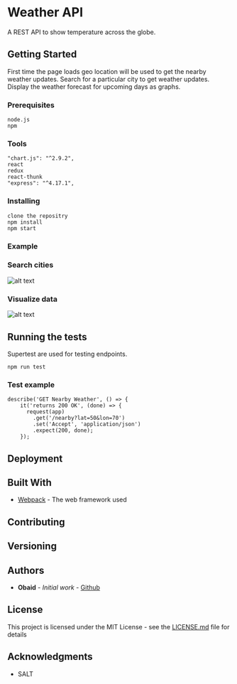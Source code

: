 # Weather API

A REST API to show temperature across the globe.

## Getting Started

First time the page loads geo location will be used to get the nearby weather updates.
Search for a particular city to get weather updates.
Display the weather forecast for upcoming days as graphs.

### Prerequisites


```
node.js
npm
```

### Tools

```
"chart.js": "^2.9.2",
react
redux
react-thunk
"express": "^4.17.1",
```

### Installing

```
clone the repositry
npm install
npm start
```

### Example

### Search cities  

![alt text](https://github.com/oba14/weatherApi/blob/master/public/images/search-city.png )   

### Visualize data   

![alt text](https://github.com/oba14/weatherApi/blob/master/public/images/temp-graph.png )

## Running the tests

Supertest are used for testing endpoints.

```
npm run test
```

### Test example

```
describe('GET Nearby Weather', () => {
    it('returns 200 OK', (done) => {
      request(app)
        .get('/nearby?lat=50&lon=70')
        .set('Accept', 'application/json')
        .expect(200, done);
    });
```

## Deployment


## Built With

* [Webpack](https://webpack.js.org/) - The web framework used


## Contributing

## Versioning

## Authors

* **Obaid** - *Initial work* - [Github](https://github.com/oba14)

## License

This project is licensed under the MIT License - see the [LICENSE.md](LICENSE.md) file for details

## Acknowledgments

* SALT